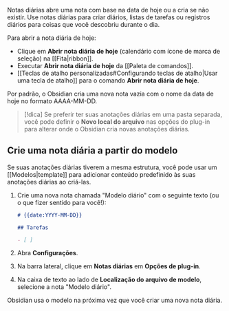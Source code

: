 Notas diárias abre uma nota com base na data de hoje ou a cria se não existir. Use notas diárias para criar diários, listas de tarefas ou registros diários para coisas que você descobriu durante o dia.

Para abrir a nota diária de hoje:

- Clique em **Abrir nota diária de hoje** (calendário com ícone de marca de seleção) na [[Fita|ribbon]].
- Executar **Abrir nota diária de hoje** da [[Paleta de comandos]].
- [[Teclas de atalho personalizadas#Configurando teclas de atalho|Usar uma tecla de atalho]] para o comando **Abrir nota diária de hoje**.

Por padrão, o Obsidian cria uma nova nota vazia com o nome da data de hoje no formato AAAA-MM-DD.

> [!dica]
> Se preferir ter suas anotações diárias em uma pasta separada, você pode definir o **Novo local do arquivo** nas opções do plug-in para alterar onde o Obsidian cria novas anotações diárias.

## Crie uma nota diária a partir do modelo

Se suas anotações diárias tiverem a mesma estrutura, você pode usar um [[Modelos|template]] para adicionar conteúdo predefinido às suas anotações diárias ao criá-las.

1. Crie uma nova nota chamada "Modelo diário" com o seguinte texto (ou o que fizer sentido para você!):
   ```md
   # {{date:YYYY-MM-DD}}

   ## Tarefas

   - [ ]
   ```

2. Abra **Configurações**.
3. Na barra lateral, clique em **Notas diárias** em **Opções de plug-in**.
4. Na caixa de texto ao lado de **Localização do arquivo de modelo**, selecione a nota "Modelo diário".

Obsidian usa o modelo na próxima vez que você criar uma nova nota diária.
